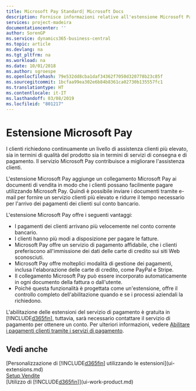 ```yaml
---
title: Microsoft Pay Standard| Microsoft Docs
description: Fornisce informazioni relative all'estensione Microsoft Pay
services: project-madeira
documentationcenter: ''
author: SorenGP
ms.service: dynamics365-business-central
ms.topic: article
ms.devlang: na
ms.tgt_pltfrm: na
ms.workload: na
ms.date: 10/01/2018
ms.author: sgroespe
ms.openlocfilehash: 79e532dd8cba1daf34362f7050d320778b23c85f
ms.sourcegitcommit: 1bcfaa99ea302e6b84b8361ca02730b135557fc1
ms.translationtype: HT
ms.contentlocale: it-IT
ms.lasthandoff: 03/08/2019
ms.locfileid: "801217"
---
```

# <a name="the-microsoft-pay-extension"></a>Estensione Microsoft Pay
I clienti richiedono continuamente un livello di assistenza clienti più elevato, sia in termini di qualità del prodotto sia in termini di servizi di consegna e di pagamento. Il servizio Microsoft Pay contribuisce a migliorare l'assistenza clienti.

L'estensione Microsoft Pay aggiunge un collegamento Microsoft Pay ai documenti di vendita in modo che i clienti possano facilmente pagare utilizzando Microsoft Pay. Quindi è possibile inviare i documenti tramite e-mail per fornire un servizio clienti più elevato e ridurre il tempo necessario per l'arrivo dei pagamenti dei clienti sul conto bancario.

L'estensione Microsoft Pay offre i seguenti vantaggi:
- I pagamenti dei clienti arrivano più velocemente nel conto corrente bancario.
- I clienti hanno più modi a disposizione per pagare le fatture.
- Microsoft Pay offre un servizio di pagamento affidabile, che i clienti preferiscono all'immissione dei dati delle carte di credito sui siti Web sconosciuti.
- Microsoft Pay offre molteplici modalità di gestione dei pagamenti, inclusa l'elaborazione delle carte di credito, come PayPal e Stripe.
- Il collegamento Microsoft Pay può essere incorporato automaticamente in ogni documento della fattura o dall'utente.
- Poiché questa funzionalità è progettata come un'estensione, offre il controllo completo dell'abilitazione quando e se i processi aziendali la richiedono.

L'abilitazione delle estensioni del servizio di pagamento è gratuita in [!INCLUDE[d365fin](includes/d365fin_md.md)], tuttavia, sarà necessario contattare il servizio di pagamento per ottenere un conto. Per ulteriori informazioni, vedere [Abilitare i pagamenti clienti tramite i servizi di pagamento](sales-how-enable-payment-service-extensions.md).

## <a name="see-also"></a>Vedi anche
[Personalizzazione di [!INCLUDE[d365fin](includes/d365fin_md.md)] utilizzando le estensioni](ui-extensions.md)  
[Setup Vendite](sales-setup-sales.md)  
[Utilizzo di [!INCLUDE[d365fin](includes/d365fin_md.md)]](ui-work-product.md)
